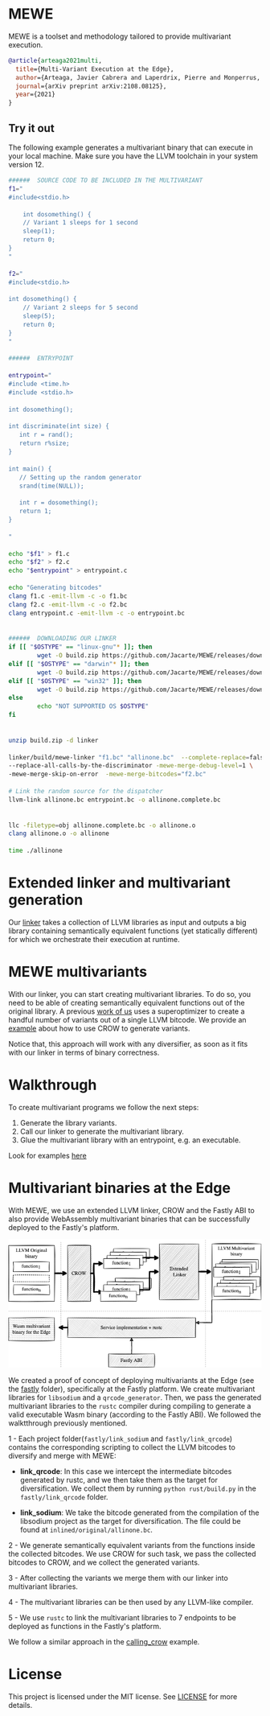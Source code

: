 # MEWE

MEWE is a toolset and methodology tailored to provide multivariant execution.


```bibtex
@article{arteaga2021multi,
  title={Multi-Variant Execution at the Edge},
  author={Arteaga, Javier Cabrera and Laperdrix, Pierre and Monperrus, Martin and Baudry, Benoit},
  journal={arXiv preprint arXiv:2108.08125},
  year={2021}
}
```

## Try it out

The following example generates a multivariant binary that can execute in your local machine. Make sure you have the LLVM toolchain in your system version 12.

```bash
######  SOURCE CODE TO BE INCLUDED IN THE MULTIVARIANT
f1="
#include<stdio.h>

    int dosomething() {
    // Variant 1 sleeps for 1 second
    sleep(1);
    return 0;
}
"

f2="
#include<stdio.h>

int dosomething() {
    // Variant 2 sleeps for 5 second
    sleep(5);
    return 0;
}
"

######  ENTRYPOINT

entrypoint="
#include <time.h>
#include <stdio.h>

int dosomething();

int discriminate(int size) {
   int r = rand();
   return r%size;
}

int main() {
   // Setting up the random generator
   srand(time(NULL)); 

   int r = dosomething();
   return 1;
}

"

echo "$f1" > f1.c
echo "$f2" > f2.c
echo "$entrypoint" > entrypoint.c

echo "Generating bitcodes"
clang f1.c -emit-llvm -c -o f1.bc
clang f2.c -emit-llvm -c -o f2.bc
clang entrypoint.c -emit-llvm -c -o entrypoint.bc


######  DOWNLOADING OUR LINKER
if [[ "$OSTYPE" == "linux-gnu"* ]]; then
        wget -O build.zip https://github.com/Jacarte/MEWE/releases/download/binaries/build.linux.llvm12.x.x64.zip
elif [[ "$OSTYPE" == "darwin"* ]]; then
        wget -O build.zip https://github.com/Jacarte/MEWE/releases/download/binaries/build.macos.llvm12.zip
elif [[ "$OSTYPE" == "win32" ]]; then
        wget -O build.zip https://github.com/Jacarte/MEWE/releases/download/binaries/build.windows.llvm12.x.winx64.zip
else
        echo "NOT SUPPORTED OS $OSTYPE"
fi


unzip build.zip -d linker

linker/build/mewe-linker "f1.bc" "allinone.bc"  --complete-replace=false -merge-function-switch-cases \
--replace-all-calls-by-the-discriminator -mewe-merge-debug-level=1 \
-mewe-merge-skip-on-error  -mewe-merge-bitcodes="f2.bc"

# Link the random source for the dispatcher
llvm-link allinone.bc entrypoint.bc -o allinone.complete.bc


llc -filetype=obj allinone.complete.bc -o allinone.o
clang allinone.o -o allinone

time ./allinone

```

# Extended linker and multivariant generation

Our [linker](multivariant-mixer) takes a collection of LLVM libraries as input and outputs a big library containing semantically equivalent functions (yet statically different) for which we orchestrate their execution at runtime.

 
# MEWE multivariants

With our linker, you can start creating multivariant libraries. To do so, you need to be able of creating semantically equivalent functions out of the original library. A previous [work of us](https://github.com/KTH/slumps/tree/master/crow) uses a superoptimizer to create a handful number of variants out of a single LLVM bitcode. We provide an [example](examples/calling_crow) about how to use CROW to generate variants.

Notice that, this approach will work with any diversifier, as soon as it fits with our linker in terms of binary correctness. 

# Walkthrough

To create multivariant programs we follow the next steps:

1. Generate the library variants.
2. Call our linker to generate the multivariant library.
3. Glue the multivariant library with an entrypoint, e.g. an executable.

Look for examples [here](examples)

# Multivariant binaries at the Edge


With MEWE, we use an extended LLVM linker, CROW and the Fastly ABI to also provide WebAssembly multivariant binaries that can be successfully deployed to the Fastly's platform. 

![diagram](docs/diagram2.png)


We created a proof of concept of deploying multivariants at the Edge (see the [fastly](fastly) folder), specifically at the Fastly platform. We create multivariant libraries for `libsodium` and a `qrcode_generator`. Then, we pass the generated multivariant libraries to the `rustc` compiler during compiling to generate a valid executable Wasm binary (according to the Fastly ABI). We followed the walktthrough previously mentioned.

1 - Each project folder(`fastly/link_sodium` and `fastly/link_qrcode`) contains the corresponding scripting to collect the LLVM bitcodes to diversify and merge with MEWE:
- **link_qrcode**: In this case we intercept the intermediate bitcodes generated by rustc, and we then take them as the target for diversification. We collect them by running `python rust/build.py` in the `fastly/link_qrcode` folder.

- **link_sodium**: We take the bitcode generated from the compilation of the libsodium project as the target for diversification. The file could be found at `inlined/original/allinone.bc`.

2 - We generate semantically equivalent variants from the functions inside the collected bitcodes. We use CROW for such task, we pass the collected bitcodes to CROW, and we collect the generated variants.

3 - After collecting the variants we merge them with our linker into multivariant libraries. 

4 - The multivariant libraries can be then used by any LLVM-like compiler. 

5 - We use `rustc` to link the multivariant libraries to 7 endpoints to be deployed as functions in the Fastly's platform. 

We follow a similar approach in the [calling_crow](examples/calling_crow) example.

# License

This project is licensed under the MIT license. See [LICENSE](LICENSE.md) for more details.